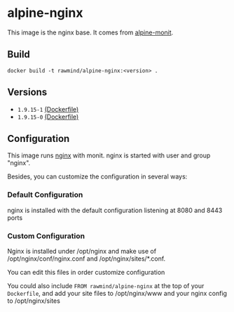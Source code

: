 alpine-nginx
=============

This image is the nginx base. It comes from [alpine-monit][alpine-monit].

## Build

```
docker build -t rawmind/alpine-nginx:<version> .
```

## Versions

- `1.9.15-1` [(Dockerfile)](https://github.com/rawmind0/alpine-nginx/blob/1.9.15-1/Dockerfile)
- `1.9.15-0` [(Dockerfile)](https://github.com/rawmind0/alpine-nginx/blob/1.9.15-0/Dockerfile)


## Configuration

This image runs [nginx][nginx] with monit. nginx is started with user and group "nginx".

Besides, you can customize the configuration in several ways:

### Default Configuration

nginx is installed with the default configuration listening at 8080 and 8443 ports


### Custom Configuration

Nginx is installed under /opt/nginx and make use of /opt/nginx/conf/nginx.conf and /opt/nginx/sites/*.conf.

You can edit this files in order customize configuration

You could also include `FROM rawmind/alpine-nginx` at the top of your `Dockerfile`, and add your site files to /opt/nginx/www and your nginx config to /opt/nginx/sites



[alpine-monit]: https://github.com/rawmind0/alpine-monit/
[nginx]: http://nginx.org/